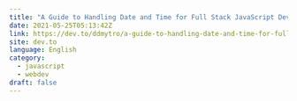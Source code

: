 ```yaml
---
title: "A Guide to Handling Date and Time for Full Stack JavaScript Developers"
date: 2021-05-25T05:13:42Z
link: https://dev.to/ddmytro/a-guide-to-handling-date-and-time-for-full-stack-javascript-developers-17i2?utm_medium=RSS&utm_source=news.12bit.vn
site: dev.to
language: English
category:
  - javascript
  - webdev
draft: false
---
```

